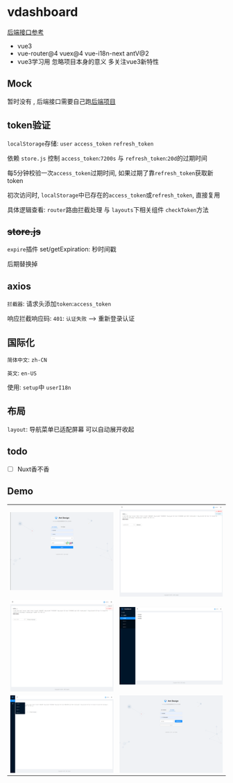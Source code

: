 # vdashboard

[后端接口参考](https://github.com/vbeats/vcloud)

- vue3
- vue-router@4 vuex@4 vue-i18n-next antV@2
- vue3学习用 忽略项目本身的意义 多关注vue3新特性

## Mock

暂时没有 , 后端接口需要自己跑[后端项目](https://github.com/vbeats/vcloud)

## token验证

`localStorage`存储: `user` `access_token` `refresh_token`

依赖 `store.js` 控制 `access_token`:`7200s` 与 `refresh_token`:`20d`的过期时间

每5分钟校验一次`access_token`过期时间, 如果过期了靠`refresh_token`获取新token

初次访问时, `localStorage`中已存在的`access_token`或`refresh_token`, 直接复用

具体逻辑查看: `router`路由拦截处理 与 `layouts`下相关组件 `checkToken`方法

## ~~store.js~~

`expire`插件 set/getExpiration: 秒时间戳

后期替换掉

## axios

`拦截器`: 请求头添加`token`:`access_token`

响应拦截响应码: `401`: `认证失败` --> 重新登录认证

## 国际化

`简体中文`: `zh-CN`

`英文`: `en-US`

使用: `setup`中 `userI18n`

## 布局

`layout`: 导航菜单已适配屏幕 可以自动展开收起

## todo

- [ ] Nuxt香不香

## Demo

<table>
    <tr>
        <td><img src="https://github.com/boot-vue/pics/blob/main/vdashboard/1.png?raw=true"></td>
        <td><img src="https://github.com/boot-vue/pics/blob/main/vdashboard/2.png?raw=true"></td>
    </tr>
    <tr>
        <td><img src="https://github.com/boot-vue/pics/blob/main/vdashboard/4.png?raw=true"></td>
        <td><img src="https://github.com/boot-vue/pics/blob/main/vdashboard/5.png?raw=true"></td>
    </tr>
    <tr>
        <td><img src="https://github.com/boot-vue/pics/blob/main/vdashboard/6.png?raw=true"></td>
        <td><img src="https://github.com/boot-vue/pics/blob/main/vdashboard/7.png?raw=true"></td>
    </tr>
</table>